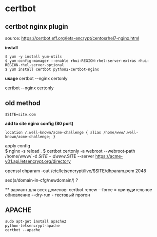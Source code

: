 certbot
=======

## certbot nginx plugin 
source: https://certbot.eff.org/lets-encrypt/centosrhel7-nginx.html

**install**
```
$ yum -y install yum-utils
$ yum-config-manager --enable rhui-REGION-rhel-server-extras rhui-REGION-rhel-server-optional
$ yum install certbot python2-certbot-nginx
```
**usage**
certbot --nginx certonly

certbot --nginx certonly

## old method

    $SITE=site.com

**add to site nginx config (80 port)**

    location /.well-known/acme-challenge { alias /home/www/.well-known/acme-challenge; }
apply config    
    $ nginx -s reload .
    $ certbot certonly -a webroot --webroot-path /home/www/ -d $SITE -d www.$SITE --server https://acme-v01.api.letsencrypt.org/directory

openssl dhparam -out /etc/letsencrypt/live/$SITE/dhparam.pem 2048

sed(s/domain-in-cfg/newdomain/) ?

** вариант для всех доменов:
certbot renew
--force = принудительное обновление
--dry-run - тестовый прогон

## APACHE
```
sudo apt-get install apache2 
python-letsencrypt-apache
certbot --apache
```
